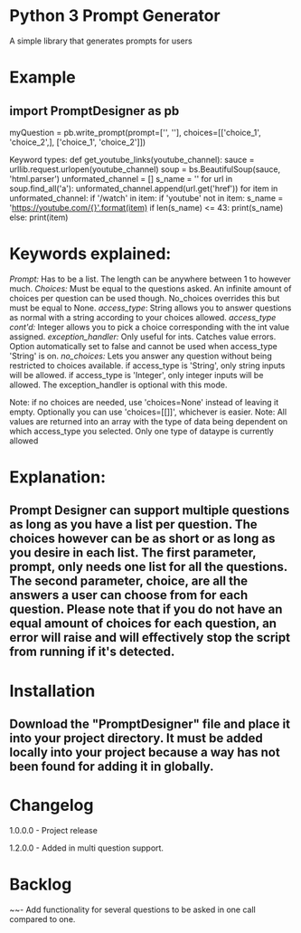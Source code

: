 <h1>Python 3 Prompt Generator</h1>
    A simple library that generates prompts for users

# Example
<h2>import PromptDesigner as pb</h2>

myQuestion = pb.write_prompt(prompt=['', ''], choices=[['choice_1', 'choice_2',], ['choice_1', 'choice_2']])

Keyword types:
 def get_youtube_links(youtube_channel):
        sauce = urllib.request.urlopen(youtube_channel)
        soup = bs.BeautifulSoup(sauce, 'html.parser')
        unformated_channel = []
        s_name = ''
        for url in soup.find_all('a'):
            unformated_channel.append(url.get('href'))
        for item in unformated_channel:
            if '/watch' in item:
                if 'youtube' not in item:
                    s_name = 'https://youtube.com/{}'.format(item)
                    if len(s_name) <= 43:
                        print(s_name)
                else:
                    print(item)




# Keywords explained:


<em>Prompt:</em> Has to be a list. The length can be anywhere between 1 to however much. 
<em>Choices:</em> Must be equal to the questions asked. An infinite amount of choices per question can be used though. No_choices overrides this but must be equal to None.
<em>access_type</em>: String allows you to answer questions as normal with a string according to your choices allowed.
<em>access_type cont'd:</em> Integer allows you to pick a choice corresponding with the int value assigned.
<em>exception_handler:</em> Only useful for ints. Catches value errors. Option automatically set to false and cannot be used when access_type 'String' is on.
<em>no_choices:</em> Lets you answer any question without being restricted to choices available. if access_type is 'String', only string inputs will be allowed.
if access_type is 'Integer', only integer inputs will be allowed. The exception_handler is optional with this mode.

Note: if no choices are needed, use 'choices=None' instead of leaving it empty. Optionally you can use 'choices=[[]]', whichever is easier.
Note: All values are returned into an array with the type of data being dependent on which access_type you selected. Only one type of dataype is currently allowed 


# Explanation:
<h2>Prompt Designer can support multiple questions as long as you have a list per question. The choices however can be as short or as long as you desire in each list. The first parameter, prompt, only needs one list for all the questions. The second parameter, choice, are all the answers a user can choose from for each question. <b>Please note that if you do not have an equal amount of choices for each question, an error will raise and will effectively stop the script from running if it's detected.</b></h2> 

# Installation
<h2>Download the "PromptDesigner" file and place it into your project directory. It must be added locally into your project because a way has not been found for adding it in globally.

# Changelog 

1.0.0.0
    - Project release</h3>

1.2.0.0
    - Added in multi question support.


# Backlog

~~- Add functionality for several questions to be asked in one call compared to one.

